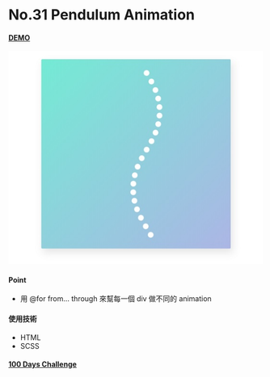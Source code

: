 # No.31 Pendulum Animation

#### [DEMO](https://kaochihyu.github.io/100-days-css-challenge/no.31/index.html)
![image](https://github.com/kaochihyu/100-days-css-challenge/blob/master/DEMO/no.31.jpg)

#### Point
- 用 @for  from... through 來幫每一個 div 做不同的 animation

#### 使用技術
* HTML
* SCSS

#### [100 Days Challenge](https://100dayscss.com/)


